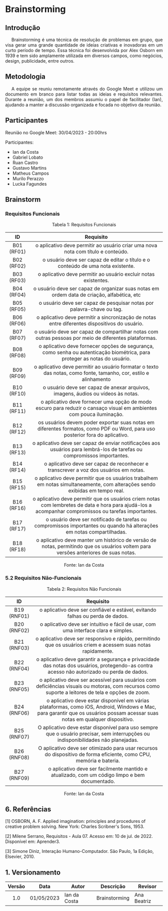 # Brainstorming

## Introdução
<p style="text-indent: 20px; text-align: justify">
Brainstorming é uma técnica de resolução de problemas em grupo, que visa gerar uma grande quantidade de ideias criativas e inovadoras em um curto período de tempo. Essa técnica foi desenvolvida por Alex Osborn em 1939 e tem sido amplamente utilizada em diversos campos, como negócios, design, publicidade, entre outros.
</p>

## Metodologia
<p style="text-indent: 20px; text-align: justify">
A equipe se reuniu remotamente através do Google Meet e utilizou um documento em branco para listar todas as ideias e requisitos relevantes. Durante a reunião, um dos membros assumiu o papel de facilitador (Ian), ajudando a manter a discussão organizada e focada no objetivo da reunião.
</p>

## Participantes
Reunião no Google Meet: 30/04/2023 - 20:00hrs

Participantes:

- Ian da Costa
- Gabriel Lobato
- Ruan Castro
- Gustavo Martins
- Matheus Campos
- Murilo Perazzo
- Lucka Fagundes


## Brainstorm

### Requisitos Funcionais

<div style="text-align: center">
<p>Tabela 1: Requisitos Funcionais</p>
</div>

| ID    | Requisito | 
| :-:   | :--------: |
|     B01 (RF01)      | o aplicativo deve permitir ao usuário criar uma nova nota com título e conteúdo.                                                                       |
|     B02 (RF02)      | o usuário deve ser capaz de editar o título e o conteúdo de uma nota existente.                                                                                                       |
|     B03 (RF03)      | o aplicativo deve permitir ao usuário excluir notas existentes.                                                                 |
|     B04 (RF04)     | o usuário deve ser capaz de organizar suas notas em ordem data de criação, alfabética, etc |
| B05 (RF05) | o usuário deve ser capaz de pesquisar notas por palavra-chave ou tag. |
| B06 (RF06) |  o aplicativo deve permitir a sincronização de notas entre diferentes dispositivos do usuário. | 
| B07 (RF07) |  o usuário deve ser capaz de compartilhar notas com outras pessoas por meio de diferentes plataformas.|
|     B08 (RF08)      | o aplicativo deve fornecer opções de segurança, como senha ou autenticação biométrica, para proteger as notas do usuário.                                  |
|      B09 (RF09)     | o aplicativo deve permitir ao usuário formatar o texto das notas, como fonte, tamanho, cor, estilo e alinhamento                     |
| B10 (RF10) | o usuário deve ser capaz de anexar arquivos, imagens, áudios ou vídeos às notas. |
| B11 (RF11) |  o aplicativo deve fornecer uma opção de modo escuro para reduzir o cansaço visual em ambientes com pouca iluminação.|
| B12 (RF12) | os usuários devem poder exportar suas notas em diferentes formatos, como PDF ou Word, para uso posterior fora do aplicativo. |
| B13 (RF13) | o aplicativo deve ser capaz de enviar notificações aos usuários para lembrá-los de tarefas ou compromissos importantes. |
| B14 (RF14)| o aplicativo deve ser capaz de reconhecer e transcrever a voz dos usuários em notas.|
|     B15 (RF15)      | o aplicativo deve permitir que os usuários trabalhem em notas simultaneamente, com alterações sendo exibidas em tempo real.                                                           |
| B16 (RF16) | o aplicativo deve permitir que os usuários criem notas com lembretes de data e hora para ajudá-los a acompanhar compromissos ou tarefas importantes.|
| B17 (RF17) | o usuário deve ser notificado de tarefas ou compromissos importantes ou quando há alterações em notas compartilhadas.|
| B18 (RF18) | o aplicativo deve manter um histórico de versão de notas, permitindo que os usuários voltem para versões anteriores de suas notas.|
<div style="text-align: center">
<p style="text-align: center">Fonte: Ian da Costa</p>
</div>

### 5.2 Requisitos Não-Funcionais

<div style="text-align: center">
<p>Tabela 2: Requisitos Não Funcionais</p>
</div>

| ID     | Requisito | 
| :-:    | :--------: |
|     B19 (RNF01)      | o aplicativo deve ser confiável e estável, evitando falhas ou perda de dados.                                               |
|     B20 (RNF02)      | o aplicativo deve ser intuitivo e fácil de usar, com uma interface clara e simples.                                                       |
|     B21 (RNF03)      | o aplicativo deve ser responsivo e rápido, permitindo que os usuários criem e acessem suas notas rapidamente.                                                                         |
|     B22 (RNF04)    | o aplicativo deve garantir a segurança e privacidade das notas dos usuários, protegendo-as contra acesso não autorizado ou perda de dados.                                                           |
|      B23 (RNF05)      | o aplicativo deve ser acessível para usuários com deficiências visuais ou motoras, com recursos como suporte a leitores de tela e opções de zoom.                  |
|     B24 (RNF06)      | o aplicativo deve estar disponível em várias plataformas, como iOS, Android, Windows e Mac, para garantir que os usuários possam acessar suas notas em qualquer dispositivo.                    |
|     B25 (RNF07)     | O aplicativo deve estar disponível para uso sempre que o usuário precisar, sem interrupções ou indisponibilidades não planejadas.|
|     B26 (RNF08)     | O aplicativo deve ser otimizado para usar recursos do dispositivo de forma eficiente, como CPU, memória e bateria.|
|     B27 (RNF09)     | o aplicativo deve ser facilmente mantido e atualizado, com um código limpo e bem documentado.|
<div style="text-align: center">
<p style="text-align: center">Fonte: Ian da Costa</p>
</div>


## 6. Referências
[1] OSBORN, A. F. Applied imagination: principles and procedures of creative problem solving. New York: Charles Scribner's Sons, 1953.

[2] Milene Serrano, Requisitos - Aula 07. Acesso em: 10 de jul. de 2022. Disponível em: Aprender3.

[3] Simone Diniz, Interação Humano-Computador. São Paulo, 1a Edição, Elsevier, 2010.

## 1. Versionamento
| Versão | Data       | Autor                         | Descrição                    | Revisor        |
|:------:| ---------- | ----------------------------- | ---------------------------- | -------------- |
|  1.0   | 01/05/2023 | Ian da Costa | Brainstorming        | Ana Beatriz   |

